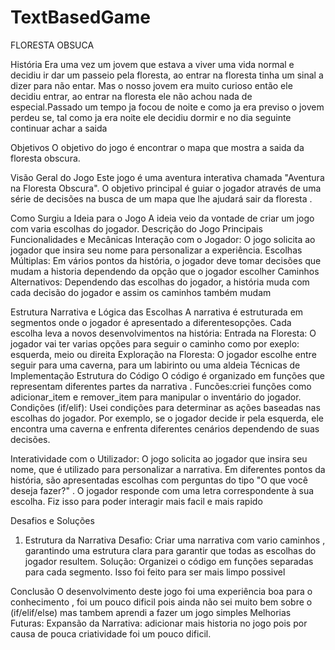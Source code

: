 <h1>TextBasedGame</h1>
</h1> FLORESTA OBSUCA</h1>

</p> História
Era uma vez um jovem que estava a viver uma vida normal e decidiu ir dar um passeio pela floresta, ao entrar na floresta tinha um sinal a dizer para não entar. Mas o nosso jovem era muito curioso então ele decidiu entrar, ao entrar na floresta ele não achou nada de especial.Passado um tempo ja focou de noite e como ja era previso o jovem perdeu se, tal como ja era noite ele decidiu dormir e no dia seguinte continuar achar a saida</p>

Objetivos
O objetivo do jogo é encontrar o mapa que mostra a saida da floresta obscura.

Visão Geral do Jogo
Este jogo é uma aventura interativa chamada "Aventura na Floresta Obscura". O objetivo principal é guiar o jogador através de uma série de decisões na busca de um mapa que lhe ajudará sair da floresta .

Como Surgiu a Ideia para o Jogo
A ideia  veio da vontade de criar um jogo com varia escolhas do jogador. 
Descrição do Jogo
Principais Funcionalidades e Mecânicas
Interação com o Jogador: O jogo solicita ao jogador que insira seu nome para personalizar a experiência.
Escolhas Múltiplas: Em vários pontos da história, o jogador deve tomar decisões que mudam a historia dependendo da opção que o jogador escolher
Caminhos Alternativos: Dependendo das escolhas do jogador, a história muda com cada decisão do jogador e assim os caminhos também mudam

Estrutura Narrativa e Lógica das Escolhas
A narrativa é estruturada em segmentos onde o jogador é apresentado a diferentesopções. Cada escolha leva a novos desenvolvimentos na história:
Entrada na Floresta: O jogador vai ter varias opções para seguir o caminho como por exeplo: esquerda, meio ou direita
Exploração na Floresta: O jogador escolhe entre seguir para uma caverna, para um labirinto ou uma aldeia
Técnicas de Implementação
Estrutura do Código
O código é organizado em funções que representam diferentes partes da narrativa . 
Funcões:criei funções como adicionar_item e remover_item para manipular o inventário do jogador.
Condições (if/elif): Usei condições para determinar as ações baseadas nas escolhas do jogador. Por exemplo, se o jogador decide ir pela esquerda, ele encontra uma caverna e enfrenta diferentes cenários dependendo de suas decisões.



Interatividade com o Utilizador:
O jogo solicita ao jogador que insira seu nome, que é utilizado para personalizar a narrativa. Em diferentes pontos da história, são apresentadas escolhas com perguntas do tipo "O que você deseja fazer?" . O jogador responde com uma letra correspondente à sua escolha. Fiz isso para poder interagir mais facil e mais rapido

Desafios e Soluções
1. Estrutura da Narrativa
Desafio: Criar uma narrativa com vario caminhos , garantindo uma estrutura clara para garantir que todas as escolhas do jogador resultem.
Solução: Organizei o código em funções separadas para cada segmento. Isso foi feito para ser mais limpo possivel


Conclusão
O desenvolvimento deste jogo foi uma experiência boa para o conhecimento , foi um pouco dificil pois ainda não sei muito bem sobre o (if/elif/else) mas tambem aprendi a fazer um jogo simples
Melhorias Futuras:
Expansão da Narrativa: adicionar mais historia no jogo pois por causa de pouca criatividade foi um pouco dificil. 
 <h1>
